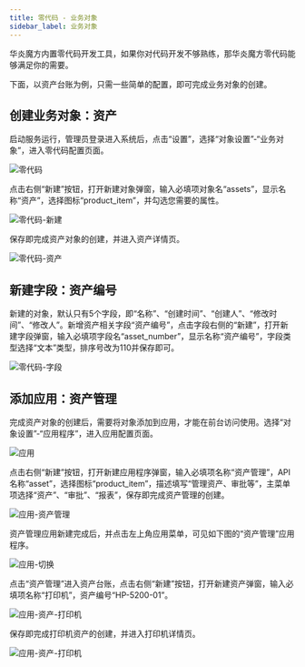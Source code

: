 ```yaml
---
title: 零代码 - 业务对象
sidebar_label: 业务对象
---
```


华炎魔方内置零代码开发工具，如果你对代码开发不够熟练，那华炎魔方零代码能够满足你的需要。

下面，以资产台账为例，只需一些简单的配置，即可完成业务对象的创建。

## 创建业务对象：资产

启动服务运行，管理员登录进入系统后，点击“设置”，选择“对象设置”-“业务对象”，进入零代码配置页面。

![零代码](/assets/no-code/objects.png)

点击右侧“新建”按钮，打开新建对象弹窗，输入必填项对象名“assets”，显示名称“资产”，选择图标“product_item”，并勾选您需要的属性。

![零代码-新建](/assets/no-code/assets_new.png)

保存即完成资产对象的创建，并进入资产详情页。

![零代码-资产](/assets/no-code/assets_1.png)

## 新建字段：资产编号

新建的对象，默认只有5个字段，即“名称”、“创建时间”、“创建人”、“修改时间”、“修改人”。新增资产相关字段“资产编号”，点击字段右侧的“新建”，打开新建字段弹窗，输入必填项字段名“asset_number”，显示名称“资产编号”，字段类型选择“文本”类型，排序号改为110并保存即可。

![零代码-字段](/assets/no-code/assets_2.png)

## 添加应用：资产管理

完成资产对象的创建后，需要将对象添加到应用，才能在前台访问使用。选择“对象设置”-“应用程序”，进入应用配置页面。

![应用](/assets/no-code/apps.png)

点击右侧“新建”按钮，打开新建应用程序弹窗，输入必填项名称“资产管理”，API名称“asset”，选择图标“product_item”，描述填写“管理资产、审批等”，主菜单项选择“资产”、“审批”、“报表”，保存即完成资产管理的创建。

![应用-资产管理](/assets/no-code/apps_asset.png)

资产管理应用新建完成后，并点击左上角应用菜单，可见如下图的“资产管理”应用程序。

![应用-切换](/assets/no-code/apps_start.png)

点击“资产管理”进入资产台账，点击右侧“新建”按钮，打开新建资产弹窗，输入必填项名称“打印机”，资产编号“HP-5200-01”。

![应用-资产-打印机](/assets/no-code/asset_add_printer.png)

保存即完成打印机资产的创建，并进入打印机详情页。

![应用-资产-打印机](/assets/no-code/asset_printer.png)